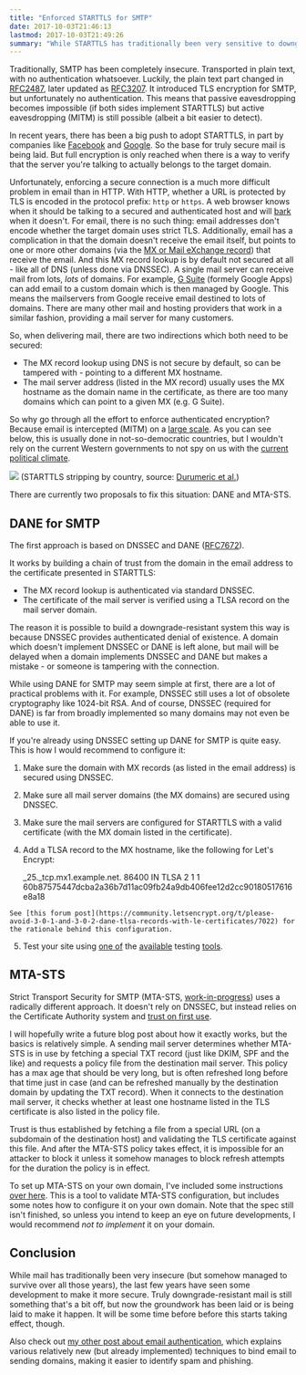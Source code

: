 ```yaml
---
title: "Enforced STARTTLS for SMTP"
date: 2017-10-03T21:46:13
lastmod: 2017-10-03T21:49:26
summary: "While STARTTLS has traditionally been very sensitive to downgrade attacks, there are now two protocols to fix this: DANE and MTA-STS. I will take a look at how they work and how they can be implemented on your own domain."
---
```

Traditionally, SMTP has been completely insecure. Transported in plain text, with no authentication whatsoever. Luckily, the plain text part changed in [RFC2487](https://tools.ietf.org/html/rfc2487), later updated as [RFC3207](https://tools.ietf.org/html/rfc3207). It introduced TLS encryption for SMTP, but unfortunately no authentication. This means that passive eavesdropping becomes impossible (if both sides implement STARTTLS) but active eavesdropping (MITM) is still possible (albeit a bit easier to detect).

In recent years, there has been a big push to adopt STARTTLS, in part by companies like [Facebook](https://www.facebook.com/notes/protect-the-graph/massive-growth-in-smtp-starttls-deployment/1491049534468526/) and [Google](https://googleblog.blogspot.com/2014/06/transparency-report-protecting-emails.html). So the base for truly secure mail is being laid. But full encryption is only reached when there is a way to verify that the server you're talking to actually belongs to the target domain.

Unfortunately, enforcing a secure connection is a much more difficult problem in email than in HTTP. With HTTP, whether a URL is protected by TLS is encoded in the protocol prefix: `http` or `https`. A web browser knows when it should be talking to a secured and authenticated host and will [bark](https://www.theguardian.com/technology/2015/feb/24/people-ignore-security-warnings-browsing-web) when it doesn't. For email, there is no such thing: email addresses don't encode whether the target domain uses strict TLS. Additionally, email has a complication in that the domain doesn't receive the email itself, but points to one or more other domains (via the [MX or Mail eXchange record](https://en.m.wikipedia.org/wiki/MX_record)) that receive the email. And this MX record lookup is by default not secured at all - like all of DNS (unless done via DNSSEC). A single mail server can receive mail from lots, _lots_ of domains. For example, [G Suite](https://gsuite.google.com) (formely Google Apps) can add email to a custom domain which is then managed by Google. This means the mailservers from Google receive email destined to lots of domains. There are many other mail and hosting providers that work in a similar fashion, providing a mail server for many customers.

So, when delivering mail, there are two indirections which both need to be secured:

* The MX record lookup using DNS is not secure by default, so can be tampered with - pointing to a different MX hostname.
* The mail server address (listed in the MX record) usually uses the MX hostname as the domain name in the certificate, as there are too many domains which can point to a given MX (e.g. G Suite).

So why go through all the effort to enforce authenticated encryption? Because email is intercepted (MITM) on a [large scale](https://arstechnica.com/information-technology/2015/10/dont-count-on-starttls-to-automatically-encrypt-your-sensitive-e-mails/). As you can see below, this is usually done in not-so-democratic countries, but I wouldn't rely on the current Western governments to not spy on us with the <a href="https://sleepwet.nl/" title="Sleepwet (Dutch)">current political climate</a>.

![](/assets/starttls-stripping.png)
(STARTTLS stripping by country, source: [Durumeric et al.](http://conferences2.sigcomm.org/imc/2015/papers/p27.pdf))

There are currently two proposals to fix this situation: DANE and MTA-STS.

## DANE for SMTP

The first approach is based on DNSSEC and DANE ([RFC7672](https://tools.ietf.org/html/rfc7672)). 

It works by building a chain of trust from the domain in the email address to the certificate presented in STARTTLS:

* The MX record lookup is authenticated via standard DNSSEC.
* The certificate of the mail server is verified using a TLSA record on the mail server domain.

The reason it is possible to build a downgrade-resistant system this way is because DNSSEC provides authenticated denial of existence. A domain which doesn't implement DNSSEC or DANE is left alone, but mail will be delayed when a domain implements DNSSEC and DANE but makes a mistake - or someone is tampering with the connection.

While using DANE for SMTP may seem simple at first, there are a lot of practical problems with it. For example, DNSSEC still uses a lot of obsolete cryptography like 1024-bit RSA. And of course, DNSSEC (required for DANE) is far from broadly implemented so many domains may not even be able to use it.

If you're already using DNSSEC setting up DANE for SMTP is quite easy. This is how I would recommend to configure it:

  1. Make sure the domain with MX records (as listed in the email address) is secured using DNSSEC.
  2. Make sure all mail server domains (the MX domains) are secured using DNSSEC.
  3. Make sure the mail servers are configured for STARTTLS with a valid certificate (with the MX domain listed in the certificate).
  4. Add a TLSA record to the MX hostname, like the following for Let's Encrypt:
    
        _25._tcp.mx1.example.net.	86400	IN	TLSA	2 1 1 60b87575447dcba2a36b7d11ac09fb24a9db406fee12d2cc90180517616e8a18
    
    See [this forum post](https://community.letsencrypt.org/t/please-avoid-3-0-1-and-3-0-2-dane-tlsa-records-with-le-certificates/7022) for the rationale behind this configuration.
  5. Test your site using [one of](https://check.sidnlabs.nl/dane/) the [available](https://en.internet.nl/) testing [tools](https://dane.sys4.de/).

## MTA-STS

Strict Transport Security for SMTP (MTA-STS, [work-in-progress](https://datatracker.ietf.org/doc/draft-ietf-uta-mta-sts/)) uses a radically different approach. It doesn't rely on DNSSEC, but instead relies on the Certificate Authority system and [trust on first use](https://en.wikipedia.org/wiki/Trust_on_first_use).

I will hopefully write a future blog post about how it exactly works, but the basics is relatively simple. A sending mail server determines whether MTA-STS is in use by fetching a special TXT record (just like DKIM, SPF and the like) and requests a policy file from the destination mail server. This policy has a max age that should be very long, but is often refreshed long before that time just in case (and can be refreshed manually by the destination domain by updating the TXT record). When it connects to the destination mail server, it checks whether at least one hostname listed in the TLS certificate is also listed in the policy file.

Trust is thus established by fetching a file from a special URL (on a subdomain of the destination host) and validating the TLS certificate against this file. And after the MTA-STS policy takes effect, it is impossible for an attacker to block it unless it somehow manages to block refresh attempts for the duration the policy is in effect.

To set up MTA-STS on your own domain, I've included some instructions [over here](https://aykevl.nl/apps/mta-sts/). This is a tool to validate MTA-STS configuration, but includes some notes how to configure it on your own domain. Note that the spec still isn't finished, so unless you intend to keep an eye on future developments, I would recommend _not to implement_ it on your domain.

## Conclusion

While mail has traditionally been very insecure (but somehow managed to survive over all those years), the last few years have seen some development to make it more secure. Truly downgrade-resistant mail is still something that's a bit off, but now the groundwork has been laid or is being laid to make it happen. It will be some time before before this starts taking effect, though.

Also check out [my other post about email authentication](https://aykevl.nl/2017/08/understanding-spf-dkim-dmarc), which explains various relatively new (but already implemented) techniques to bind email to sending domains, making it easier to identify spam and phishing.
